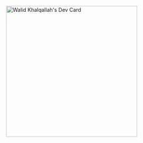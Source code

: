 <a href="https://app.daily.dev/whaleaid"><img src="https://api.daily.dev/devcards/v2/XQpIuU2S3XCqidgqfpush.png?type=default&r=tov" width="356" alt="Walid Khalqallah's Dev Card"/></a>

